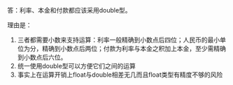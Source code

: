 答：利率、本金和付款都应该采用double型。

理由是：
1. 三者都需要小数来支持运算：利率一般精确到小数点后四位；人民币的最小单位为分，精确到小数点后两位；付款为利率与本金之积加上本金，至少需精确到小数点后六位。
2. 统一使用double型可以方便它们之间的运算
3. 事实上在运算开销上float与double相差无几而且float类型有精度不够的风险
